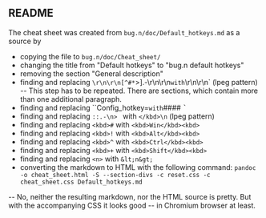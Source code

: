 ## README

The cheat sheet was created from `bug.n/doc/Default_hotkeys.md` as a source by 

* copying the file to `bug.n/doc/Cheat_sheet/`
* changing the title from "Default hotkeys" to "bug.n default hotkeys"
* removing the section "General description"
* finding and replacing `\r\n\r\n[^#*`>].-\r\n\r\n` with `\r\n\r\n` (lpeg pattern)
-- This step has to be repeated. There are sections, which contain more than one additional paragraph.
* finding and replacing ``Config_hotkey=` with `#### <kbd>`
* finding and replacing `::.-\n> ` with `</kbd>\n` (lpeg pattern)
* finding and replacing `<kbd>#` with `<kbd>Win</kbd><kbd>`
* finding and replacing `<kbd>!` with `<kbd>Alt</kbd><kbd>`
* finding and replacing `<kbd>^` with `<kbd>Ctrl</kbd><kbd>`
* finding and replacing `<kbd>+` with `<kbd>Shift</kbd><kbd>`
* finding and replacing `<n>` with `&lt;n&gt;`
* converting the markdown to HTML with the following command:
`pandoc -o cheat_sheet.html -S --section-divs -c reset.css -c cheat_sheet.css Default_hotkeys.md`

-- No, neither the resulting markdown, nor the HTML source is pretty. But with 
the accompanying CSS it looks good -- in Chromium browser at least.